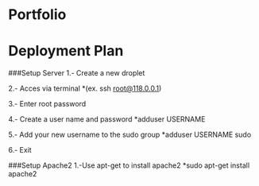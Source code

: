 Portfolio
===

Deployment Plan
===

###Setup Server
1.- Create a new droplet

2.- Acces via terminal 
  *(ex. ssh root@118.0.0.1)
  
3.- Enter root password

4.- Create  a user name and password 
  *adduser USERNAME
  
5.- Add your new username to the sudo group 
  *adduser USERNAME sudo
  
6.- Exit 

###Setup Apache2
1.-Use apt-get to install apache2
  *sudo apt-get install apache2
  
